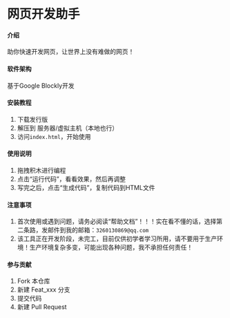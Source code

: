 # 网页开发助手

#### 介绍

助你快速开发网页，让世界上没有难做的网页！

#### 软件架构

基于Google Blockly开发


#### 安装教程

1.  下载发行版
2.  解压到 服务器/虚拟主机（本地也行）
3.  访问`index.html`，开始使用

#### 使用说明

1.  拖拽积木进行编程
2.  点击“运行代码”，看看效果，然后再调整
3.  写完之后，点击“生成代码”，复制代码到HTML文件


#### 注意事项

1.  首次使用或遇到问题，请务必阅读“帮助文档”！！！实在看不懂的话，选择第二条路，发邮件到我的邮箱：`3260130869@qq.com`
2.  该工具正在开发阶段，未完工，目前仅供初学者学习所用，请不要用于生产环境！生产环境复杂多变，可能出现各种问题，我不承担任何责任！


#### 参与贡献

1.  Fork 本仓库
2.  新建 Feat_xxx 分支
3.  提交代码
4.  新建 Pull Request